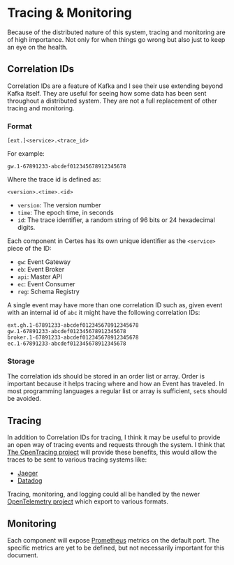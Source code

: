 # Tracing & Monitoring

Because of the distributed nature of this system, tracing and monitoring are of high importance. Not only for when things go wrong but also just to keep an eye on the health.

## Correlation IDs

Correlation IDs are a feature of Kafka and I see their use extending beyond Kafka itself. They are useful for seeing how some data has been sent throughout a distributed system. They are not a full replacement of other tracing and monitoring.

### Format

```
[ext.]<service>.<trace_id>
```

For example:

```
gw.1-67891233-abcdef012345678912345678
```

Where the trace id is defined as:

```
<version>.<time>.<id>
```

- `version`: The version number
- `time`: The epoch time, in seconds
- `id`: The trace identifier, a random string of 96 bits or 24 hexadecimal digits.

Each component in Certes has its own unique identifier as the `<service>` piece of the ID:

- `gw`: Event Gateway
- `eb`: Event Broker
- `api`: Master API
- `ec`: Event Consumer
- `reg`: Schema Registry

A single event may have more than one correlation ID such as, given event with an internal id of `abc` it might have the following correlation IDs:

```
ext.gh.1-67891233-abcdef012345678912345678
gw.1-67891233-abcdef012345678912345678
broker.1-67891233-abcdef012345678912345678
ec.1-67891233-abcdef012345678912345678
```

### Storage

The correlation ids should be stored in an order list or array. Order is important because it helps tracing where and how an Event has traveled. In most programming languages a regular list or array is sufficient, `set`s should be avoided.

## Tracing

In addition to Correlation IDs for tracing, I think it may be useful to provide an open way of tracing events and requests through the system.  I think that [The OpenTracing project](https://opentracing.io/) will provide these benefits, this would allow the traces to be sent to various tracing systems like:

- [Jaeger](https://www.jaegertracing.io/)
- [Datadog](https://www.datadoghq.com/)

Tracing, monitoring, and logging could all be handled by the newer [OpenTelemetry project](https://opentelemetry.io) which export to various formats.

## Monitoring

Each component will expose [Prometheus](https://prometheus.io/) metrics on the default port. The specific metrics are yet to be defined, but not necessarily important for this document.
